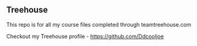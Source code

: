 ## Treehouse

This repo is for all my course files completed through teamtreehouse.com

Checkout my Treehouse profile - https://github.com/Ddcooljoe